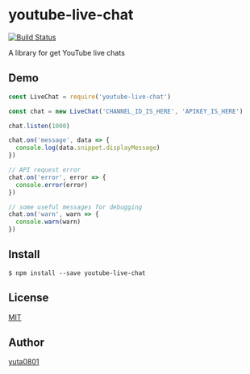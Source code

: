# youtube-live-chat

[![Build Status](https://travis-ci.org/yuta0801/youtube-live-chat.svg?branch=master)](https://travis-ci.org/yuta0801/youtube-live-chat)

A library for get YouTube live chats

## Demo

```js
const LiveChat = require('youtube-live-chat')

const chat = new LiveChat('CHANNEL_ID_IS_HERE', 'APIKEY_IS_HERE')

chat.listen(1000)

chat.on('message', data => {
  console.log(data.snippet.displayMessage)
})

// API request error
chat.on('error', error => {
  console.error(error)
})

// some useful messages for debugging
chat.on('warn', warn => {
  console.warn(warn)
})
```

## Install

```
$ npm install --save youtube-live-chat
```

## License

[MIT](https://github.com/yuta0801/youtube-live-chat/blob/master/LICENSE)

## Author

[yuta0801](https://github.com/yuta0801)
